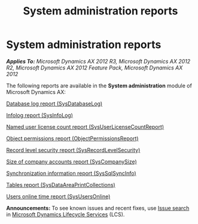 ﻿---
title: System administration reports
TOCTitle: System administration reports
ms:assetid: e2902495-b0de-4643-badf-ff5c15334ff3
ms:mtpsurl: https://technet.microsoft.com/en-us/library/Hh334503(v=AX.60)
ms:contentKeyID: 36676492
ms.date: 04/18/2014
mtps_version: v=AX.60
---

# System administration reports 


_**Applies To:** Microsoft Dynamics AX 2012 R3, Microsoft Dynamics AX 2012 R2, Microsoft Dynamics AX 2012 Feature Pack, Microsoft Dynamics AX 2012_

The following reports are available in the **System administration** module of Microsoft Dynamics AX:

[Database log report (SysDatabaseLog)](database-log-report-sysdatabaselog.md)

[Infolog report (SysInfoLog)](infolog-report-sysinfolog.md)

[Named user license count report (SysUserLicenseCountReport)](named-user-license-count-report-sysuserlicensecountreport.md)

[Object permissions report (ObjectPermissionsReport)](object-permissions-report-objectpermissionsreport.md)

[Record level security report (SysRecordLevelSecurity)](record-level-security-report-sysrecordlevelsecurity.md)

[Size of company accounts report (SysCompanySize)](size-of-company-accounts-report-syscompanysize.md)

[Synchronization information report (SysSqlSyncInfo)](synchronization-information-report-syssqlsyncinfo.md)

[Tables report (SysDataAreaPrintCollections)](tables-report-sysdataareaprintcollections.md)

[Users online time report (SysUsersOnline)](users-online-time-report-sysusersonline.md)

  
**Announcements:** To see known issues and recent fixes, use [Issue search](http://go.microsoft.com/fwlink/?linkid=389258) in [Microsoft Dynamics Lifecycle Services](http://go.microsoft.com/fwlink/?linkid=306505) (LCS).

